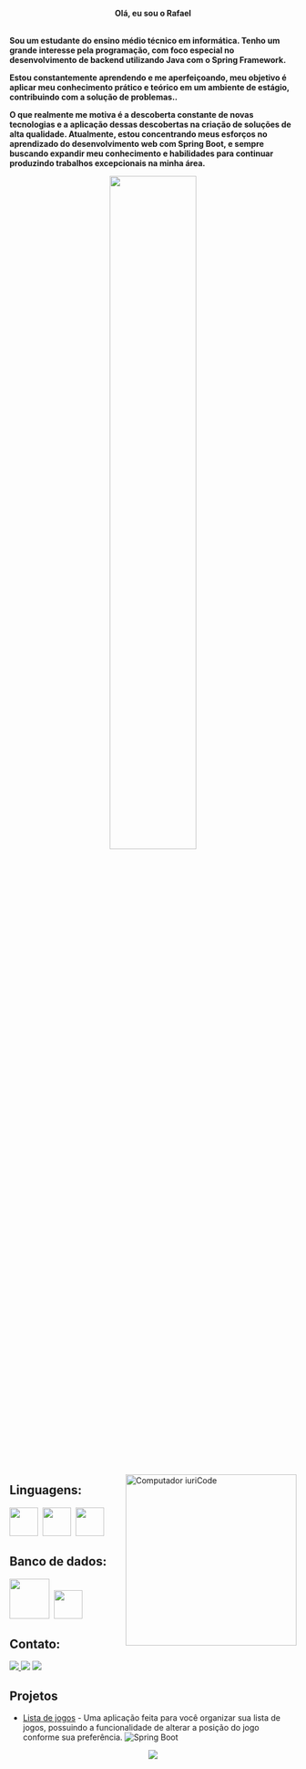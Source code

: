 
<p align="center"> <strong>Olá, eu sou o Rafael</strong> <br><br> </p>
 
<strong> <p align = "left"> Sou um estudante do ensino médio técnico em informática. Tenho um grande interesse pela programação, com foco especial no desenvolvimento de backend utilizando Java com o Spring Framework.

<p align = "left"> Estou constantemente aprendendo e me aperfeiçoando, meu objetivo é aplicar meu conhecimento prático e teórico em um ambiente de estágio, contribuindo com a solução de problemas..

<p align = "left"> O que realmente me motiva é a descoberta constante de novas tecnologias e a aplicação dessas descobertas na criação de soluções de alta qualidade. Atualmente, estou concentrando meus esforços no aprendizado do desenvolvimento web com Spring Boot, e sempre buscando expandir meu conhecimento e habilidades para continuar produzindo trabalhos excepcionais na minha área.
</strong>
<div  align="center" style="margin-bottom:100px">
<img width=55% align="center"  src="https://github-readme-streak-stats.herokuapp.com?user=RafaelAugustoR&theme=radical&mode=weekly" />
 </div>


 
 &nbsp;
 &nbsp;



<img src="https://raw.githubusercontent.com/MicaelliMedeiros/micaellimedeiros/master/image/computer-illustration.png" min-width="300px" max-width="300px" width="300px" align="right" alt="Computador iuriCode">

## Linguagens:

<img heigth=50 width=50 src="https://cdn.jsdelivr.net/gh/devicons/devicon/icons/java/java-original.svg" />&nbsp;
<img heigth=50 width=50 src="https://cdn.jsdelivr.net/gh/devicons/devicon/icons/spring/spring-original.svg" />&nbsp;
<img heigth=50 width=50 src="https://cdn.jsdelivr.net/gh/devicons/devicon/icons/python/python-original.svg" />&nbsp;



## Banco de dados:

<img heigth=70 width=70 src="https://cdn.jsdelivr.net/gh/devicons/devicon/icons/mysql/mysql-original-wordmark.svg" />&nbsp;
<img heigth=50 width=50 src="https://cdn.jsdelivr.net/gh/devicons/devicon/icons/postgresql/postgresql-original.svg" />&nbsp;

## Contato:

<div> 
<a href="https://www.instagram.com/rafa.aoki" target="_blank"><img src="https://img.shields.io/badge/-Instagram-%23E4405F?style=for-the-badge&logo=instagram&logoColor=white">
</a>
<a href = "mailto:rafaelaugustodev@gmail.com"> <img src="https://img.shields.io/badge/-Gmail-%23333?style=for-the-badge&logo=gmail&logoColor=white" target="_blank"></a>
<a href="https://www.linkedin.com/in/rafaelaugustorodrigues/" target="_blank"><img src="https://img.shields.io/badge/-LinkedIn-%230077B5?style=for-the-badge&logo=linkedin&logoColor=white"  target="_blank"></a> 
</div>

## Projetos 

- [Lista de jogos](https://github.com/RafaelAugustoR/gamelist) - Uma aplicação feita para você organizar sua lista de jogos, possuindo a funcionalidade de alterar a posição do jogo conforme sua preferência. ![Spring Boot](https://img.shields.io/badge/-Spring%20Boot-green)
  
  
<div align="center">
  <a href="https://github.com/anuraghazra/github-readme-stats">
    <img align="center" src="https://github-readme-stats.vercel.app/api/top-langs/?username=RafaelAugustoR&layout=compact" />
  </a>
</div>

